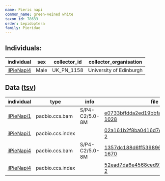 ```yaml
---
name: Pieris napi
common_name: green-veined white 
taxon_id: 78633
order: Lepidoptera
family: Pieridae
---
```


## Individuals:

| individual | sex | collector_id | collector_organisation |
| ---------- | --- | ------------ | ---------------------- |
| [ilPieNapi4](ilPieNapi4.md) | Male | UK_PN_1158 | University of Edinburgh |

## Data ([tsv](Pieris_napi_data.tsv))

| individual | type | info | file |
| ---------- | ---- | ---- | ---- |
| [ilPieNapi1](ilPieNapi1.md) | pacbio.ccs.bam | S/P4-C2/5.0-8M | [e0733bffdda2ed19bbfabbc0b4748de0-1028](https://darwin.cog.sanger.ac.uk/insects/Pieris_napi/ilPieNapi1/genomic_data/pacbio/m64089_200107_170201.ccs.bam) |
| [ilPieNapi1](ilPieNapi1.md) | pacbio.ccs.index |  | [02a161b2f8ba0416d7df41a2e8baab76-2](https://darwin.cog.sanger.ac.uk/insects/Pieris_napi/ilPieNapi1/genomic_data/pacbio/m64089_200107_170201.ccs.bam.pbi) |
| [ilPieNapi4](ilPieNapi4.md) | pacbio.ccs.bam | S/P4-C2/5.0-8M | [1357dc188d6ff5398964168953ef79d7-1670](https://darwin.cog.sanger.ac.uk/insects/Pieris_napi/ilPieNapi4/genomic_data/pacbio/m64094_200221_161420.ccs.bam) |
| [ilPieNapi4](ilPieNapi4.md) | pacbio.ccs.index |  | [52ead7da6e4568ced97f87d630d7d955-2](https://darwin.cog.sanger.ac.uk/insects/Pieris_napi/ilPieNapi4/genomic_data/pacbio/m64094_200221_161420.ccs.bam.pbi) |
